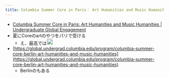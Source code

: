```yaml
---
title: Columbia Summer Core in Paris： Art Humanities and Music Humanities
---
```


* [Columbia Summer Core in Paris: Art Humanities and Music Humanities | Undergraduate Global Engagement](https://global.undergrad.columbia.edu/program/art-music-paris)
* 夏にCoreのartのやつをパリで受ける
  * え、最高では<img src='https://scrapbox.io/api/pages/blu3mo-public/blu3mo/icon' alt='blu3mo.icon' height="19.5"/>
* [https://global.undergrad.columbia.edu/program/columbia-summer-core-berlin-art-humanities-and-music-humanities](https://global.undergrad.columbia.edu/program/columbia-summer-core-berlin-art-humanities-and-music-humanities)
  * Berlinのもある
